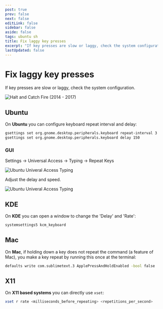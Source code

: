 ```yaml
---
post: true
prev: false
next: false
editLink: false
sidebar: false
aside: false
tags: ubuntu sh
title: Fix laggy key presses
excerpt: "If key presses are slow or laggy, check the system configuration. On Ubuntu you can configure keyboard repeat interval and delay."
lastUpdated: false
---
```


# Fix laggy key presses

If key presses are slow or laggy, check the system configuration.

![Halt and Catch Fire (2014 - 2017)](/assets/images/halt-and-catch-fire.webp)

## Ubuntu

On **Ubuntu** you can configure keyboard repeat interval and delay:

```bash
gsettings set org.gnome.desktop.peripherals.keyboard repeat-interval 3
gsettings set org.gnome.desktop.peripherals.keyboard delay 150
```

### GUI

Settings → Universal Access → Typing → Repeat Keys

![Ubuntu Univeral Access Typing](/assets/images/ubuntu-universal-access-typing-1.webp)

Adjust the delay and speed.

![Ubuntu Univeral Access Typing](/assets/images/ubuntu-universal-access-typing-2.webp)

## KDE

On **KDE** you can open a window to change the 'Delay' and 'Rate':

```bash
systemsettings5 kcm_keyboard
```

## Mac

On **Mac**, if holding down a key does not repeat the command (a feature of Mac), you make a key repeat by running this once at the terminal:

```bash
defaults write com.sublimetext.3 ApplePressAndHoldEnabled -bool false
```

## X11

On **X11 based systems** you can directly use `xset`:

```bash
xset r rate <milliseconds_before_repeating> <repetitions_per_second>
```
